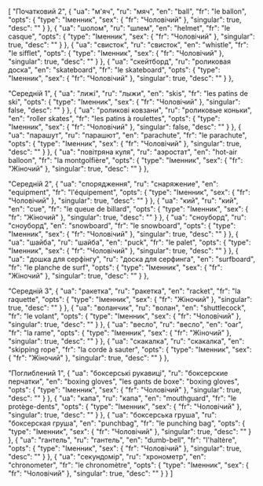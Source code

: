 [
  "Початковий 2",
  {
    "ua": "м'яч",
    "ru": "мяч",
    "en": "ball",
    "fr": "le ballon",
    "opts": {
      "type": "Іменник",
      "sex": {
        "fr": "Чоловічий"
      },
      "singular": true,
      "desc": ""
    }
  },
  {
    "ua": "шолом",
    "ru": "шлем",
    "en": "helmet",
    "fr": "le casque",
    "opts": {
      "type": "Іменник",
      "sex": {
        "fr": "Чоловічий"
      },
      "singular": true,
      "desc": ""
    }
  },
  {
    "ua": "свисток",
    "ru": "свисток",
    "en": "whistle",
    "fr": "le sifflet",
    "opts": {
      "type": "Іменник",
      "sex": {
        "fr": "Чоловічий"
      },
      "singular": true,
      "desc": ""
    }
  },
  {
    "ua": "скейтборд",
    "ru": "роликовая доска",
    "en": "skateboard",
    "fr": "le skateboard",
    "opts": {
      "type": "Іменник",
      "sex": {
        "fr": "Чоловічий"
      },
      "singular": true,
      "desc": ""
    }
  },



  "Середній 1",
  {
    "ua": "лижі",
    "ru": "лыжи",
    "en": "skis",
    "fr": "les patins de ski",
    "opts": {
      "type": "Іменник",
      "sex": {
        "fr": "Чоловічий"
      },
      "singular": false,
      "desc": ""
    }
  },
  {
    "ua": "роликові ковзани",
    "ru": "роликовые коньки",
    "en": "roller skates",
    "fr": "les patins à roulettes",
    "opts": {
      "type": "Іменник",
      "sex": {
        "fr": "Чоловічий"
      },
      "singular": false,
      "desc": ""
    }
  },
  {
    "ua": "парашут",
    "ru": "парашют",
    "en": "parachute",
    "fr": "le parachute",
    "opts": {
      "type": "Іменник",
      "sex": {
        "fr": "Чоловічий"
      },
      "singular": true,
      "desc": ""
    }
  },
  {
    "ua": "повітряна куля",
    "ru": "аэростат",
    "en": "hot-air balloon",
    "fr": "la montgolfière",
    "opts": {
      "type": "Іменник",
      "sex": {
        "fr": "Жіночий"
      },
      "singular": true,
      "desc": ""
    }
  },



  "Середній 2",
  {
    "ua": "спорядження",
    "ru": "снаряжение",
    "en": "equipment",
    "fr": "l'équipement",
    "opts": {
      "type": "Іменник",
      "sex": {
        "fr": "Чоловічий"
      },
      "singular": true,
      "desc": ""
    }
  },
  {
    "ua": "кий",
    "ru": "кий",
    "en": "cue",
    "fr": "le queue de billard",
    "opts": {
      "type": "Іменник",
      "sex": {
        "fr": "Жіночий"
      },
      "singular": true,
      "desc": ""
    }
  },
  {
    "ua": "сноуборд",
    "ru": "сноуборд",
    "en": "snowboard",
    "fr": "le snowboard",
    "opts": {
      "type": "Іменник",
      "sex": {
        "fr": "Чоловічий"
      },
      "singular": true,
      "desc": ""
    }
  },
  {
    "ua": "шайба",
    "ru": "шайба",
    "en": "puck",
    "fr": "le palet",
    "opts": {
      "type": "Іменник",
      "sex": {
        "fr": "Чоловічий"
      },
      "singular": true,
      "desc": ""
    }
  },
  {
    "ua": "дошка для серфінгу",
    "ru": "доска для серфинга",
    "en": "surfboard",
    "fr": "le planche de surf",
    "opts": {
      "type": "Іменник",
      "sex": {
        "fr": "Жіночий"
      },
      "singular": true,
      "desc": ""
    }
  },



  "Середній 3",
  {
    "ua": "ракетка",
    "ru": "ракетка",
    "en": "racket",
    "fr": "la raquette",
    "opts": {
      "type": "Іменник",
      "sex": {
        "fr": "Жіночий"
      },
      "singular": true,
      "desc": ""
    }
  },
  {
    "ua": "воланчик",
    "ru": "волан",
    "en": "shuttlecock",
    "fr": "le volant",
    "opts": {
      "type": "Іменник",
      "sex": {
        "fr": "Чоловічий"
      },
      "singular": true,
      "desc": ""
    }
  },
  {
    "ua": "весло",
    "ru": "весло",
    "en": "oar",
    "fr": "la rame",
    "opts": {
      "type": "Іменник",
      "sex": {
        "fr": "Жіночий"
      },
      "singular": true,
      "desc": ""
    }
  },
  {
    "ua": "скакалка",
    "ru": "скакалка",
    "en": "skipping rope",
    "fr": "la corde à sauter",
    "opts": {
      "type": "Іменник",
      "sex": {
        "fr": "Жіночий"
      },
      "singular": true,
      "desc": ""
    }
  },



  "Поглиблений 1",
  {
    "ua": "боксерські рукавиці",
    "ru": "боксерские перчатки",
    "en": "boxing gloves",
    "les gants de boxe": "boxing gloves",
    "opts": {
      "type": "Іменник",
      "sex": {
        "fr": "Чоловічий"
      },
      "singular": true,
      "desc": ""
    }
  },
  {
    "ua": "капа",
    "ru": "капа",
    "en": "mouthguard",
    "fr": "le protège-dents",
    "opts": {
      "type": "Іменник",
      "sex": {
        "fr": "Чоловічий"
      },
      "singular": true,
      "desc": ""
    }
  },
  {
    "ua": "боксерська груша",
    "ru": "боксерская груша",
    "en": "punchbag",
    "fr": "le punching bag",
    "opts": {
      "type": "Іменник",
      "sex": {
        "fr": "Чоловічий"
      },
      "singular": true,
      "desc": ""
    }
  },
  {
    "ua": "гантель",
    "ru": "гантель",
    "en": "dumb-bell",
    "fr": "l'haltère",
    "opts": {
      "type": "Іменник",
      "sex": {
        "fr": "Чоловічий"
      },
      "singular": true,
      "desc": ""
    }
  },
  {
    "ua": "секундомір",
    "ru": "хронометр",
    "en": "chronometer",
    "fr": "le chronomètre",
    "opts": {
      "type": "Іменник",
      "sex": {
        "fr": "Чоловічий"
      },
      "singular": true,
      "desc": ""
    }
  }
]

